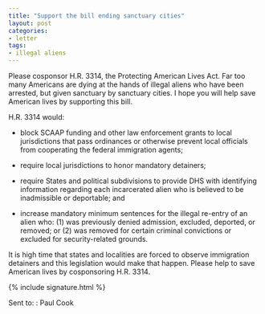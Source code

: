 ```yaml
---
title: "Support the bill ending sanctuary cities"
layout: post
categories:
- letter
tags:
- illegal aliens
---
```


Please cosponsor H.R. 3314, the Protecting American Lives Act. Far too many Americans are dying at the hands of illegal aliens who have been arrested, but given sanctuary by sanctuary cities. I hope you will help save American lives by supporting this bill.

H.R. 3314 would:

- block SCAAP funding and other law enforcement grants to local jurisdictions that pass ordinances or otherwise prevent local officials from cooperating the federal immigration agents;

- require local jurisdictions to honor mandatory detainers;

- require States and political subdivisions to provide DHS with identifying information regarding each incarcerated alien who is believed to be inadmissible or deportable; and

- increase mandatory minimum sentences for the illegal re-entry of an alien who: (1) was previously denied admission, excluded, deported, or removed; or (2) was removed for certain criminal convictions or excluded for security-related grounds.

It is high time that states and localities are forced to observe immigration detainers and this legislation would make that happen. Please help to save American lives by cosponsoring H.R. 3314.

{% include signature.html %}

Sent to:
: Paul Cook
